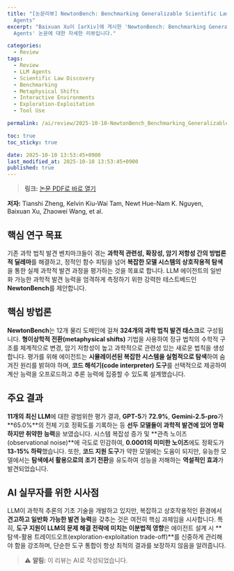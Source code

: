 ```yaml
---
title: "[논문리뷰] NewtonBench: Benchmarking Generalizable Scientific Law Discovery in LLM
  Agents"
excerpt: "Baixuan Xu이 [arXiv]에 게시한 'NewtonBench: Benchmarking Generalizable Scientific Law Discovery in LLM
  Agents' 논문에 대한 자세한 리뷰입니다."

categories:
  - Review
tags:
  - Review
  - LLM Agents
  - Scientific Law Discovery
  - Benchmarking
  - Metaphysical Shifts
  - Interactive Environments
  - Exploration-Exploitation
  - Tool Use

permalink: /ai/review/2025-10-10-NewtonBench_Benchmarking_Generalizable_Scientific_Law_Discovery_in_LLM_Agents/

toc: true
toc_sticky: true

date: 2025-10-10 13:53:45+0900
last_modified_at: 2025-10-10 13:53:45+0900
published: true
---
```

> **링크:** [논문 PDF로 바로 열기](https://arxiv.org/abs/2510.07172)

**저자:** Tianshi Zheng, Kelvin Kiu-Wai Tam, Newt Hue-Nam K. Nguyen, Baixuan Xu, Zhaowei Wang, et al.



## 핵심 연구 목표
기존 과학 법칙 발견 벤치마크들이 겪는 **과학적 관련성, 확장성, 암기 저항성 간의 방법론적 딜레마**를 해결하고, 정적인 함수 피팅을 넘어 **복잡한 모델 시스템의 상호작용적 탐색**을 통한 실제 과학적 발견 과정을 평가하는 것을 목표로 합니다. LLM 에이전트의 일반화 가능한 과학적 발견 능력을 엄격하게 측정하기 위한 강력한 테스트베드인 **NewtonBench**를 제안합니다.

## 핵심 방법론
**NewtonBench**는 12개 물리 도메인에 걸쳐 **324개의 과학 법칙 발견 태스크**로 구성됩니다. **형이상학적 전환(metaphysical shifts)** 기법을 사용하여 정규 법칙의 수학적 구조를 체계적으로 변경, 암기 저항성이 높고 과학적으로 관련성 있는 새로운 법칙을 생성합니다. 평가를 위해 에이전트는 **시뮬레이션된 복잡한 시스템을 실험적으로 탐색**하여 숨겨진 원리를 밝혀야 하며, **코드 해석기(code interpreter) 도구**를 선택적으로 제공하여 계산 능력을 오프로드하고 추론 능력에 집중할 수 있도록 설계했습니다.

## 주요 결과
**11개의 최신 LLM**에 대한 광범위한 평가 결과, **GPT-5**가 **72.9%**, **Gemini-2.5-pro**가 **65.0%**의 전체 기호 정확도를 기록하는 등 **선두 모델들이 과학적 발견에 있어 명확하지만 취약한 능력**을 보였습니다. 시스템 복잡성 증가 및 **관측 노이즈(observational noise)**에 극도로 민감하여, **0.0001의 미미한 노이즈**에도 정확도가 **13-15% 하락**했습니다. 또한, **코드 지원 도구**가 약한 모델에는 도움이 되지만, 유능한 모델에서는 **탐색에서 활용으로의 조기 전환**을 유도하여 성능을 저해하는 **역설적인 효과**가 발견되었습니다.

## AI 실무자를 위한 시사점
LLM이 과학적 추론의 기초 기술을 개발하고 있지만, 복잡하고 상호작용적인 환경에서 **견고하고 일반화 가능한 발견 능력**을 갖추는 것은 여전히 핵심 과제임을 시사합니다. 특히, **도구 지원이 LLM의 문제 해결 전략에 미치는 이분법적 영향**은 에이전트 설계 시 **탐색-활용 트레이드오프(exploration-exploitation trade-off)**를 신중하게 관리해야 함을 강조하며, 단순한 도구 통합이 항상 최적의 결과를 보장하지 않음을 알려줍니다.

> ⚠️ **알림:** 이 리뷰는 AI로 작성되었습니다.